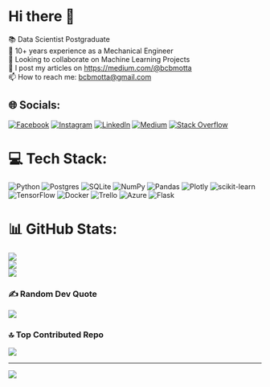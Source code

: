 <!--
**bcbmotta/bcbmotta** is a ✨ _special_ ✨ repository because its `README.md` (this file) appears on your GitHub profile.

Here are some ideas to get you started:

- 🔭 I’m currently working on ...
- 🌱 I’m currently learning ...
- 👯 I’m looking to collaborate on ...
- 🤔 I’m looking for help with ...
- 💬 Ask me about ...
- 📫 How to reach me: ...
- 😄 Pronouns: ...
- ⚡ Fun fact: ...
-->
# Hi there 👋
📚 Data Scientist Postgraduate<br>
🚗 10+ years experience as a Mechanical Engineer<br>
🤝 Looking to collaborate on Machine Learning Projects<br>
📝 I post my articles on https://medium.com/@bcbmotta<br>
📫 How to reach me: bcbmotta@gmail.com


## 🌐 Socials:
[![Facebook](https://img.shields.io/badge/Facebook-%231877F2.svg?logo=Facebook&logoColor=white)](https://facebook.com/bcbmotta) [![Instagram](https://img.shields.io/badge/Instagram-%23E4405F.svg?logo=Instagram&logoColor=white)](https://instagram.com/bcbmotta) [![LinkedIn](https://img.shields.io/badge/LinkedIn-%230077B5.svg?logo=linkedin&logoColor=white)](https://linkedin.com/in/bcbmotta) [![Medium](https://img.shields.io/badge/Medium-12100E?logo=medium&logoColor=white)](https://medium.com/@bcbmotta) [![Stack Overflow](https://img.shields.io/badge/-Stackoverflow-FE7A16?logo=stack-overflow&logoColor=white)](https://stackoverflow.com/users/21609164) 

# 💻 Tech Stack:
![Python](https://img.shields.io/badge/python-3670A0?style=for-the-badge&logo=python&logoColor=ffdd54) ![Postgres](https://img.shields.io/badge/postgres-%23316192.svg?style=for-the-badge&logo=postgresql&logoColor=white) ![SQLite](https://img.shields.io/badge/sqlite-%2307405e.svg?style=for-the-badge&logo=sqlite&logoColor=white) ![NumPy](https://img.shields.io/badge/numpy-%23013243.svg?style=for-the-badge&logo=numpy&logoColor=white) ![Pandas](https://img.shields.io/badge/pandas-%23150458.svg?style=for-the-badge&logo=pandas&logoColor=white) ![Plotly](https://img.shields.io/badge/Plotly-%233F4F75.svg?style=for-the-badge&logo=plotly&logoColor=white) ![scikit-learn](https://img.shields.io/badge/scikit--learn-%23F7931E.svg?style=for-the-badge&logo=scikit-learn&logoColor=white) ![TensorFlow](https://img.shields.io/badge/TensorFlow-%23FF6F00.svg?style=for-the-badge&logo=TensorFlow&logoColor=white) ![Docker](https://img.shields.io/badge/docker-%230db7ed.svg?style=for-the-badge&logo=docker&logoColor=white) ![Trello](https://img.shields.io/badge/Trello-%23026AA7.svg?style=for-the-badge&logo=Trello&logoColor=white) ![Azure](https://img.shields.io/badge/azure-%230072C6.svg?style=for-the-badge&logo=azure-devops&logoColor=white) ![Flask](https://img.shields.io/badge/flask-%23000.svg?style=for-the-badge&logo=flask&logoColor=white)
# 📊 GitHub Stats:
![](https://github-readme-stats.vercel.app/api?username=bcbmotta&theme=vision-friendly-dark&hide_border=false&include_all_commits=false&count_private=false)<br/>
![](https://github-readme-streak-stats.herokuapp.com/?user=bcbmotta&theme=vision-friendly-dark&hide_border=false)<br/>
![](https://github-readme-stats.vercel.app/api/top-langs/?username=bcbmotta&theme=vision-friendly-dark&hide_border=false&include_all_commits=false&count_private=false&layout=compact)

### ✍️ Random Dev Quote
![](https://quotes-github-readme.vercel.app/api?type=horizontal&theme=radical)

### 🔝 Top Contributed Repo
![](https://github-contributor-stats.vercel.app/api?username=bcbmotta&limit=5&theme=dracula&combine_all_yearly_contributions=true)

---
[![](https://visitcount.itsvg.in/api?id=bcbmotta&icon=1&color=6)](https://visitcount.itsvg.in)

<!-- Proudly created with GPRM ( https://gprm.itsvg.in ) -->
